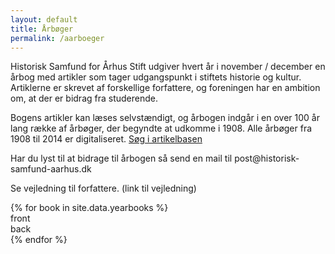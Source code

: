 ```yaml
---
layout: default
title: Årbøger
permalink: /aarboeger
---
```


<div class="yearbook-intro">
    <div>
        <p>Historisk Samfund for Århus Stift udgiver hvert år i november / december en årbog med artikler som tager udgangspunkt i stiftets historie og kultur. Artiklerne er skrevet af forskellige forfattere, og foreningen har en ambition om, at der er bidrag fra studerende.</p>
        <p>Bogens artikler kan læses selvstændigt, og årbogen indgår i en over 100 år lang række af årbøger, der begyndte at udkomme i 1908. Alle årbøger fra 1908 til 2014 er digitaliseret. <a href="/artikler.md">Søg i artikelbasen</a></p>
    </div>
    <div>
        <p>Har du lyst til at bidrage til årbogen så send en mail til post@historisk-samfund-aarhus.dk</p>
        <p>Se vejledning til forfattere. (link til vejledning)</p>
    </div>
</div>

<div class="yearbook-list">
    {% for book in site.data.yearbooks %}
    <div class="book">
      <div class="card">
          <div class="card__face card__face--front" style="background-image:url({{ book.image_front_url | relative_url }});">front</div>
          <div class="card__face card__face--back" style="background-image:url({{ book.image_back_url | relative_url }});">back</div>
      </div>
    </div>
    {% endfor %}
</div>